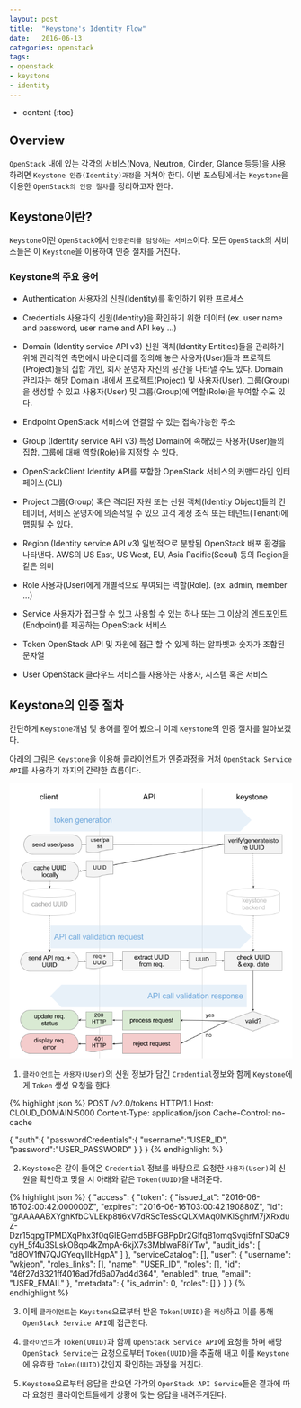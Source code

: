 ```yaml
---
layout: post
title:  "Keystone's Identity Flow"
date:   2016-06-13
categories: openstack
tags:
- openstack
- keystone
- identity
---
```


* content
{:toc}

## Overview
`OpenStack` 내에 있는 각각의 서비스(Nova, Neutron, Cinder, Glance 등등)을 사용하려면 `Keystone 인증(Identity)과정`을 거쳐야 한다.
이번 포스팅에서는 `Keystone`을 이용한 `OpenStack의 인증 절차`를 정리하고자 한다.

## Keystone이란?
`Keystone`이란 `OpenStack`에서 `인증관리를 담당하는 서비스`이다. 모든 `OpenStack`의 서비스들은 이 `Keystone`을 이용하여 인증 절차를 거친다.


### Keystone의 주요 용어
- Authentication
사용자의 신원(Identity)를 확인하기 위한 프로세스

- Credentials
사용자의 신원(Identity)을 확인하기 위한 데이터 (ex. user name and password, user name and API key ...)

- Domain (Identity service API v3)
신원 객체(Identity Entities)들을 관리하기 위해 관리적인 측면에서 바운더리를 정의해 놓은 사용자(User)들과 프로젝트(Project)들의 집합 
개인, 회사 운영자 자신의 공간을 나타낼 수도 있다. Domain 관리자는 해당 Domain 내에서 프로젝트(Project) 및 사용자(User), 그룹(Group)을 생성할 수 있고 사용자(User) 및 그룹(Group)에 역할(Role)을 부여할 수도 있다.  

- Endpoint
OpenStack 서비스에 연결할 수 있는 접속가능한 주소

- Group (Identity service API v3)
특정 Domain에 속해있는 사용자(User)들의 집합. 그룹에 대해 역할(Role)을 지정할 수 있다.

- OpenStackClient
Identity API를 포함한 OpenStack 서비스의 커맨드라인 인터페이스(CLI)

- Project
그룹(Group) 혹은 격리된 자원 또는 신원 객체(Identity Object)들의 컨테이너, 서비스 운영자에 의존적일 수 있으 고객 계정 조직 또는 테넌트(Tenant)에 맵핑될 수 있다.

- Region (Identity service API v3)
일반적으로 분할된 OpenStack 배포 환경을 나타낸다. AWS의 US East, US West, EU, Asia Pacific(Seoul) 등의 Region을 같은 의미

- Role
사용자(User)에게 개별적으로 부여되는 역할(Role). (ex. admin, member ...) 

- Service
사용자가 접근할 수 있고 사용할 수 있는 하나 또는 그 이상의 엔드포인트(Endpoint)를 제공하는 OpenStack 서비스

- Token
OpenStack API 및 자원에 접근 할 수 있게 하는 알파벳과 숫자가 조합된 문자열

- User
OpenStack 클라우드 서비스를 사용하는 사용자, 시스템 혹은 서비스


## Keystone의 인증 절차

간단하게 `Keystone`개념 및 용어를 짚어 봤으니 이제 `Keystone`의 인증 절차를 알아보겠다.

아래의 그림은 `Keystone`을 이용해 클라이언트가 인증과정을 거처 `OpenStack Service API`를 사용하기 까지의 간략한 흐름이다.

![OpenStack Keystone Token Validation Flow](/static/post_image/openstack_keystone_token_validation_flow.png)

1. `클라이언트`는 `사용자(User)`의 신원 정보가 담긴 `Credential`정보와 함께 `Keystone`에게 `Token` 생성 요청을 한다.

{% highlight json %}
POST /v2.0/tokens HTTP/1.1
Host: CLOUD_DOMAIN:5000
Content-Type: application/json
Cache-Control: no-cache

{
   "auth":{
      "passwordCredentials":{
         "username":"USER_ID",
         "password":"USER_PASSWORD"
      }
   }
}
{% endhighlight %}

2. `Keystone`은 같이 들어온 `Credential` 정보를 바탕으로 요청한 `사용자(User)`의 신원을 확인하고 맞을 시 아래와 같은 `Token(UUID)`을 내려준다.

{% highlight json %}
{
  "access": {
    "token": {
      "issued_at": "2016-06-16T02:00:42.000000Z",
      "expires": "2016-06-16T03:00:42.190880Z",
      "id": "gAAAAABXYghKfbCVLEkp8ti6xV7dRScTesScQLXMAq0MKlSghrM7jXRxduZ-Dzr15qpgTPMDXqPhx3f0qGlEGemd5BFGBPpDr2GIfqB1omqSvqi5fnTS0aC9qyH_5f4u3SLskOBqo4kZmpA-6kjX7s3MbIwaF8iYTw",
      "audit_ids": [
        "d8OV1fN7QJGYeqyIIbHgpA"
      ]
    },
    "serviceCatalog": [],
    "user": {
      "username": "wkjeon",
      "roles_links": [],
      "name": "USER_ID",
      "roles": [],
      "id": "46f27d3321ff4016ad7fd6a07ad4d364",
      "enabled": true,
      "email": "USER_EMAIL"
    },
    "metadata": {
      "is_admin": 0,
      "roles": []
    }
  }
}
{% endhighlight %}

3. 이제 `클라이언트`는 `Keystone`으로부터 받은 `Token(UUID)`을 `캐싱`하고 이를 통해 `OpenStack Service API`에 접근한다.

4. `클라이언트`가 `Token(UUID)`과 함께 `OpenStack Service API`에 요청을 하며 해당 `OpenStack Service`는 요청으로부터 `Token(UUID)`을 추출해 내고 이를 `Keystone`에 유효한 `Token(UUID)`값인지 확인하는 과정을 거친다.

5. `Keystone`으로부터 응답을 받으면 각각의 `OpenStack API Service`들은 결과에 따라 요청한 클라이언트들에게 상황에 맞는 응답을 내려주게된다.

